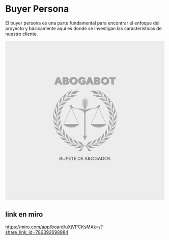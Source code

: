 # Buyer Persona

El buyer persona es una parte fundamental para encontrar el enfoque del proyecto y básicamente aquí es donde se investigan las características de nuestro cliente. 

![alt text](https://github.com/rcggomez/Practica1-MisionFrontEnd/blob/main/1.png?raw=true) 

## link en miro
https://miro.com/app/board/uXjVPCKsMAk=/?share_link_id=786392698984
